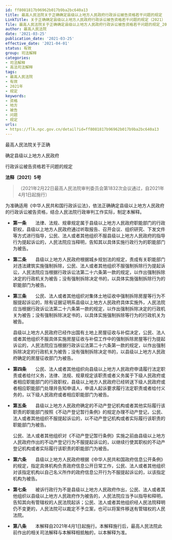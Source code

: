 ```yaml
---
id: ff8081817b96962b017b9ba2bc640a13
title: 最高人民法院关于正确确定县级以上地方人民政府行政诉讼被告资格若干问题的规定
LinkTitle: 关于正确确定县级以上地方人民政府行政诉讼被告资格若干问题的规定（2021）
file: 最高人民法院关于正确确定县级以上地方人民政府行政诉讼被告资格若干问题的规定_20210325_ff8081817b96962b017b9ba2bc640a13.docx
author: 最高人民法院
date: '2021-03-25'
publication_date: '2021-03-25'
effective_date: '2021-04-01'
status: 有效
group: 司法解释
categories:
- 司法解释
- 高法司法解释
tags:
- 最高人民法院
- 有效
- 2021年
- 规定
keywords:
- 资格
- 地方
- 被告
- 问题
- 规定
urls:
- https://flk.npc.gov.cn/detail?id=ff8081817b96962b017b9ba2bc640a13
---
```


最高人民法院关于正确

确定县级以上地方人民政府

行政诉讼被告资格若干问题的规定

**法释〔2021〕5号**

> （2021年2月22日最高人民法院审判委员会第1832次会议通过，自2021年4月1日起施行）

为准确适用《中华人民共和国行政诉讼法》，依法正确确定县级以上地方人民政府的行政诉讼被告资格，结合人民法院行政审判工作实际，制定本解释。

- **第一条**　　法律、法规、规章规定属于县级以上地方人民政府职能部门的行政职权，县级以上地方人民政府通过听取报告、召开会议、组织研究、下发文件等方式进行指导，公民、法人或者其他组织不服县级以上地方人民政府的指导行为提起诉讼的，人民法院应当释明，告知其以具体实施行政行为的职能部门为被告。

- **第二条**　　县级以上地方人民政府根据城乡规划法的规定，责成有关职能部门对违法建筑实施强制拆除，公民、法人或者其他组织不服强制拆除行为提起诉讼，人民法院应当根据行政诉讼法第二十六条第一款的规定，以作出强制拆除决定的行政机关为被告；没有强制拆除决定书的，以具体实施强制拆除行为的职能部门为被告。

- **第三条**　　公民、法人或者其他组织对集体土地征收中强制拆除房屋等行为不服提起诉讼的，除有证据证明系县级以上地方人民政府具体实施外，人民法院应当根据行政诉讼法第二十六条第一款的规定，以作出强制拆除决定的行政机关为被告；没有强制拆除决定书的，以具体实施强制拆除等行为的行政机关为被告。

  县级以上地方人民政府已经作出国有土地上房屋征收与补偿决定，公民、法人或者其他组织不服具体实施房屋征收与补偿工作中的强制拆除房屋等行为提起诉讼的，人民法院应当根据行政诉讼法第二十六条第一款的规定，以作出强制拆除决定的行政机关为被告；没有强制拆除决定书的，以县级以上地方人民政府确定的房屋征收部门为被告。

- **第四条**　　公民、法人或者其他组织向县级以上地方人民政府申请履行法定职责或者给付义务，法律、法规、规章规定该职责或者义务属于下级人民政府或者相应职能部门的行政职权，县级以上地方人民政府已经转送下级人民政府或者相应职能部门处理并告知申请人，申请人起诉要求履行法定职责或者给付义务的，以下级人民政府或者相应职能部门为被告。

- **第五条**　　县级以上地方人民政府确定的不动产登记机构或者其他实际履行该职责的职能部门按照《不动产登记暂行条例》的规定办理不动产登记，公民、法人或者其他组织不服提起诉讼的，以不动产登记机构或者实际履行该职责的职能部门为被告。

  公民、法人或者其他组织对《不动产登记暂行条例》实施之前由县级以上地方人民政府作出的不动产登记行为不服提起诉讼的，以继续行使其职权的不动产登记机构或者实际履行该职责的职能部门为被告。

- **第六条**　　县级以上地方人民政府根据《中华人民共和国政府信息公开条例》的规定，指定具体机构负责政府信息公开日常工作，公民、法人或者其他组织对该指定机构以自己名义所作的政府信息公开行为不服提起诉讼的，以该指定机构为被告。

- **第七条**　　被诉行政行为不是县级以上地方人民政府作出，公民、法人或者其他组织以县级以上地方人民政府作为被告的，人民法院应当予以指导和释明，告知其向有管辖权的人民法院起诉；公民、法人或者其他组织经人民法院释明仍不变更的，人民法院可以裁定不予立案，也可以将案件移送有管辖权的人民法院。

- **第八条**　　本解释自2021年4月1日起施行。本解释施行后，最高人民法院此前作出的相关司法解释与本解释相抵触的，以本解释为准。
